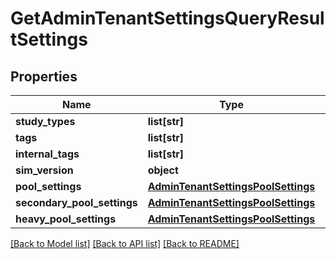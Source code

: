# GetAdminTenantSettingsQueryResultSettings


## Properties
Name | Type | Description | Notes
------------ | ------------- | ------------- | -------------
**study_types** | **list[str]** |  | [optional] 
**tags** | **list[str]** |  | [optional] 
**internal_tags** | **list[str]** |  | [optional] 
**sim_version** | **object** |  | [optional] 
**pool_settings** | [**AdminTenantSettingsPoolSettings**](AdminTenantSettingsPoolSettings.md) |  | [optional] 
**secondary_pool_settings** | [**AdminTenantSettingsPoolSettings**](AdminTenantSettingsPoolSettings.md) |  | [optional] 
**heavy_pool_settings** | [**AdminTenantSettingsPoolSettings**](AdminTenantSettingsPoolSettings.md) |  | [optional] 

[[Back to Model list]](../README.md#documentation-for-models) [[Back to API list]](../README.md#documentation-for-api-endpoints) [[Back to README]](../README.md)


